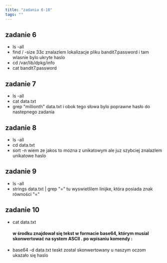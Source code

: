```yaml
---
title: "zadania 6-10"
tags: ""
---
```

## zadanie 6

-   ls -all
-   find / -size 33c znalazlem lokalizacje pliku bandit7.password i tam wlasnie bylo ukryte haslo
-   cd /var/lib/dpkg/info
-   cat bandit7.password

## zadanie 7

-   ls -all 
-   cat data.txt
-   grep "millionth" data.txt i obok tego słowa bylo poprawne hasło do nastepnego zadania

## zadanie 8

-   ls -all
-   cd data.txt
-   sort -n
    wiem ze jakos to mozna z unikatowym ale juz szybciej znalazlem unikatowe haslo

## zadanie 9

-   ls -all 
-   strings data.txt | grep "=" tu wyswietlilem linijke, która posiada znak równości "="

## zadanie 10

-   cat data.txt
    #### w środku znajdował się tekst w formacie base64, którym musial skonwertować na system ASCII . po wpisaniu komendy :
-   base64 -d data.txt teskt zostal skonwertowany u naszym oczom ukazało się haslo
